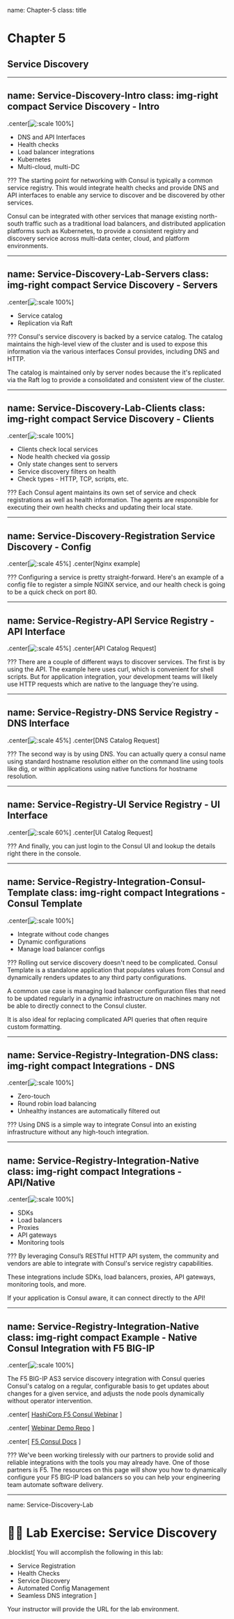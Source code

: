 name: Chapter-5
class: title
# Chapter 5
## Service Discovery

---
name: Service-Discovery-Intro
class: img-right compact
Service Discovery - Intro
-------------------------
.center[![:scale 100%](images/service_registration_catalog.png)]

* DNS and API Interfaces
* Health checks
* Load balancer integrations
* Kubernetes
* Multi-cloud, multi-DC

???
The starting point for networking with Consul is typically a common service registry. This would integrate health checks and provide DNS and API interfaces to enable any service to discover and be discovered by other services.

Consul can be integrated with other services that manage existing north-south traffic such as a traditional load balancers, and distributed application platforms such as Kubernetes, to provide a consistent registry and discovery service across multi-data center, cloud, and platform environments.

---
name: Service-Discovery-Lab-Servers
class: img-right compact
Service Discovery - Servers
-------------------------
.center[![:scale 100%](images/consul_dataflow_lan.png)]

* Service catalog
* Replication via Raft

???
Consul's service discovery is backed by a service catalog. The catalog maintains the high-level view of the cluster and is used to expose this information via the various interfaces Consul provides, including DNS and HTTP.

The catalog is maintained only by server nodes because the it's replicated via the Raft log to provide a consolidated and consistent view of the cluster.

---
name: Service-Discovery-Lab-Clients
class: img-right compact
Service Discovery - Clients
-------------------------
.center[![:scale 100%](images/consul_health_checks.png)]

* Clients check local services
* Node health checked via gossip
* Only state changes sent to servers
* Service discovery filters on health
* Check types - HTTP, TCP, scripts, etc.

???
Each Consul agent maintains its own set of service and check registrations as well as health information. The agents are responsible for executing their own health checks and updating their local state.

---
name: Service-Discovery-Registration
Service Discovery - Config
-------------------------
.center[![:scale 45%](images/nginx_service_definition.png)]
.center[Nginx example] <br>

???
Configuring a service is pretty straight-forward. Here's an example of a config file to register a simple NGINX service, and our health check is going to be a quick check on port 80.

---
name: Service-Registry-API
Service Registry - API Interface
-------------------------
.center[![:scale 45%](images/service_registry_api.png)]
.center[API Catalog Request] <br>

???
There are a couple of different ways to discover services. The first is by using the API. The example here uses curl, which is convenient for shell scripts. But for application integration, your development teams will likely use HTTP requests which are native to the language they're using.

---
name: Service-Registry-DNS
Service Registry - DNS Interface
-------------------------
.center[![:scale 45%](images/service_registry_dns.png)]
.center[DNS Catalog Request] <br>

???
The second way is by using DNS. You can actually query a consul name using standard hostname resolution either on the command line using tools like dig, or within applications using native functions for hostname resolution.

---
name: Service-Registry-UI
Service Registry - UI Interface
-------------------------
.center[![:scale 60%](images/service_registry_ui.png)]
.center[UI Catalog Request] <br>

???
And finally, you can just login to the Consul UI and lookup the details right there in the console.

---
name: Service-Registry-Integration-Consul-Template
class: img-right compact
Integrations - Consul Template
-------------------------
.center[![:scale 100%](images/consul_template_example.png)]

* Integrate without code changes
* Dynamic configurations
* Manage load balancer configs

???
Rolling out service discovery doesn't need to be complicated. Consul Template is a standalone application that populates values from Consul and dynamically renders updates to any third party configurations.  

A common use case is managing load balancer configuration files that need to be updated regularly in a dynamic infrastructure on machines many not be able to directly connect to the Consul cluster.

It is also ideal for replacing complicated API queries that often require custom formatting.

---
name: Service-Registry-Integration-DNS
class: img-right compact
Integrations - DNS
-------------------------
.center[![:scale 100%](images/consul_example_dns.png)]

* Zero-touch
* Round robin load balancing
* Unhealthy instances are automatically filtered out

???
Using DNS is a simple way to integrate Consul into an existing infrastructure without any high-touch integration.

---
name: Service-Registry-Integration-Native
class: img-right compact
Integrations - API/Native
-------------------------
.center[![:scale 100%](images/consul_ecosystem_diagram.png)]

* SDKs
* Load balancers
* Proxies
* API gateways
* Monitoring tools

???
By leveraging Consul’s RESTful HTTP API system, the community and vendors are able to integrate with Consul's service registry capabilities.

These integrations include SDKs, load balancers, proxies, API gateways, monitoring tools, and more.

If your application is Consul aware, it can connect directly to the API!

---
name: Service-Registry-Integration-Native
class: img-right compact
Example - Native Consul Integration with F5 BIG-IP
-------------------------
.center[![:scale 100%](images/f5_consul_integration.png)]

The F5 BIG-IP AS3 service discovery integration with Consul queries Consul's catalog on a regular, configurable basis to get updates about changes for a given service, and adjusts the node pools dynamically without operator intervention.

.center[
<a href="https://www.hashicorp.com/resources/zero-touch-application-delivery-with-f5-big-ip-terraform-and-consul" target=_blank>HashiCorp F5 Consul Webinar</a>
]

.center[
<a href="https://github.com/hashicorp/f5-terraform-consul-sd-webinar" target=_blank>Webinar Demo Repo</a>
]

.center[
<a href="https://clouddocs.f5.com/products/extensions/f5-appsvcs-extension/latest/declarations/discovery.html#service-discovery-using-hashicorp-consul" target=_blank>F5 Consul Docs</a>
]

???
We've been working tirelessly with our partners to provide solid and reliable integrations with the tools you may already have. One of those partners is F5. The resources on this page will show you how to dynamically configure your F5 BIG-IP load balancers so you can help your engineering team automate software delivery.

---
name: Service-Discovery-Lab
# 👩‍💻 Lab Exercise: Service Discovery
.blocklist[
You will accomplish the following in this lab:

* Service Registration
* Health Checks
* Service Discovery
* Automated Config Management
* Seamless DNS integration
]

Your instructor will provide the URL for the lab environment.
